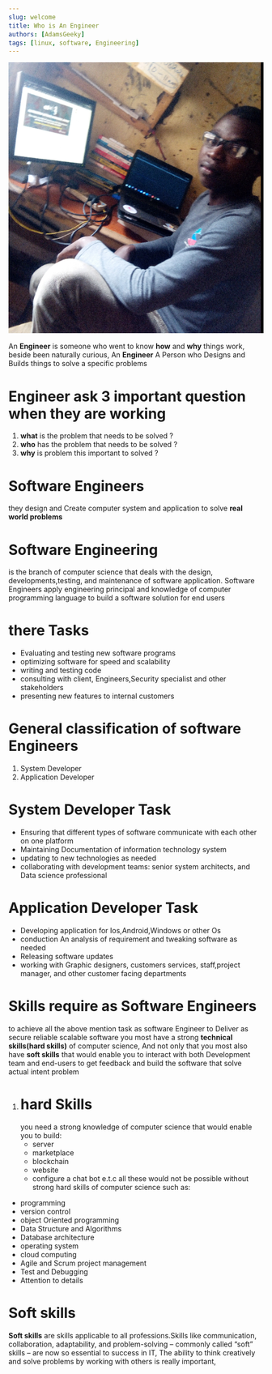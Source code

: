 ```yaml
---
slug: welcome
title: Who is An Engineer
authors: [AdamsGeeky]
tags: [linux, software, Engineering]
---
```

![](engineer.png)

 An **Engineer** is someone who went to know **how** and **why** things work, beside been naturally curious, An **Engineer** A Person who Designs and Builds things to solve a specific problems
 # Engineer ask 3 important question when they are working 
 1. **what** is the problem that needs to be solved ?
 2. **who** has the problem that needs to be solved ?
 3. **why** is problem this important to solved ?    
 
 # Software Engineers 
 they design and Create computer system and application to solve **real world problems**
 # Software Engineering  
   is the branch of computer science that deals with the design, developments,testing, and maintenance of software application.
      Software Engineers apply engineering principal and knowledge of computer programming language to build a software solution for end users
# there Tasks
- Evaluating and testing new software programs
- optimizing software for speed and scalability
-  writing and testing code
-  consulting with client, Engineers,Security specialist and other stakeholders
-  presenting new features to internal customers
  
# General classification of software Engineers
1. System Developer
2. Application Developer

# System Developer Task
- Ensuring that different types of software communicate with each other on one platform
- Maintaining Documentation of information technology system
- updating to new technologies as needed
- collaborating with development teams: senior system architects, and Data science professional
# Application Developer Task
- Developing application for Ios,Android,Windows or other Os
- conduction An analysis of requirement and tweaking software as needed
- Releasing software updates
- working with Graphic designers, customers services, staff,project manager, and other customer facing departments
  
# Skills require as Software Engineers
to achieve all the above mention task as software Engineer to Deliver as secure reliable scalable software
you most have a strong **technical skills(hard skills)** of computer science, And not only that you most also have **soft skills** that would enable you to interact with both Development team and end-users to get feedback and build the software that solve actual intent problem 
1. # hard Skills
   you need a strong knowledge of computer science that would enable you to build:
   - server
   - marketplace
   - blockchain
   - website
   - configure a chat bot e.t.c
all these would not be possible without strong hard skills of computer science such as:
- programming
- version control
- object Oriented programming
- Data Structure and Algorithms
- Database architecture
- operating system
- cloud computing
- Agile and Scrum project management
- Test and Debugging
- Attention to details

# Soft skills
**Soft skills** are skills applicable to all professions.Skills like communication, collaboration, adaptability, and problem-solving – commonly called “soft” skills – are now so essential to success in IT, The ability to think creatively and solve problems by working with others is really important,